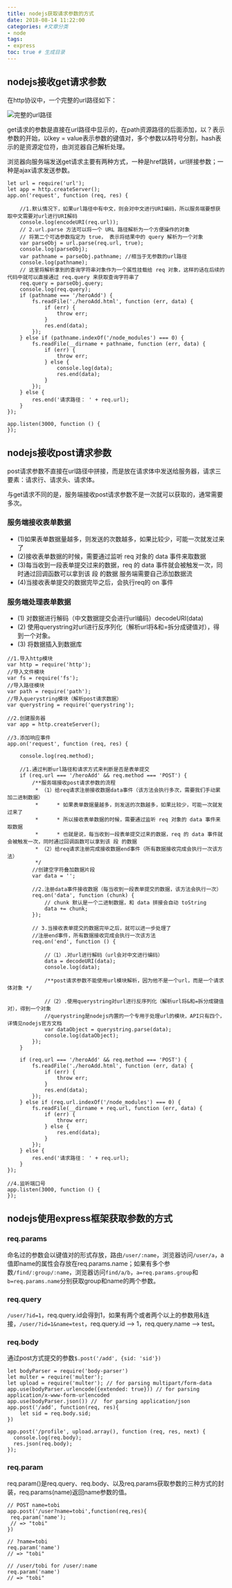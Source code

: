 ```yaml
---
title: nodejs获取请求参数的方式
date: 2018-08-14 11:22:00
categories: #文章分类
- node
tags:  
- express
toc: true # 生成目录
---
```


## nodejs接收get请求参数

在http协议中，一个完整的url路径如下：

![完整的url路径](http://ww1.sinaimg.cn/large/8b2b1aafly1fu91lq2nqaj20se0ebq3a.jpg)

get请求的参数是直接在url路径中显示的，在path资源路径的后面添加，以？表示参数的开始，以key = value表示参数的键值对，多个参数以&符号分割，hash表示的是资源定位符，由浏览器自己解析处理。

浏览器向服务端发送get请求主要有两种方式，一种是href跳转，url拼接参数；一种是ajax请求发送参数。

```
let url = require('url');
let app = http.createServer();
app.on('request', function (req, res) {

    //1.默认情况下，如果url路径中有中文，则会对中文进行URI编码，所以服务端要想获取中文需要对url进行URI解码
    console.log(encodeURI(req.url));
    // 2.url.parse 方法可以将一个 URL 路径解析为一个方便操作的对象
    // 将第二个可选参数指定为 true， 表示将结果中的 query 解析为一个对象
    var parseObj = url.parse(req.url, true);
    console.log(parseObj);
    var pathname = parseObj.pathname; //相当于无参数的url路径
    console.log(pathname);
    // 这里将解析拿到的查询字符串对象作为一个属性挂载给 req 对象，这样的话在后续的代码中就可以直接通过 req.query 来获取查询字符串了
    req.query = parseObj.query;
    console.log(req.query);
    if (pathname === '/heroAdd') {
        fs.readFile('./heroAdd.html', function (err, data) {
            if (err) {
                throw err;
            }
            res.end(data);
        });
    } else if (pathname.indexOf('/node_modules') === 0) {
        fs.readFile(__dirname + pathname, function (err, data) {
            if (err) {
                throw err;
            } else {
                console.log(data);
                res.end(data);
            }
        });
    } else {
        res.end('请求路径： ' + req.url);
    }
});

app.listen(3000, function () {
});
```

## nodejs接收post请求参数

post请求参数不直接在url路径中拼接，而是放在请求体中发送给服务器，请求三要素：请求行、请求头、请求体。

与get请求不同的是，服务端接收post请求参数不是一次就可以获取的，通常需要多次。

### 服务端接收表单数据

- (1)如果表单数据量越多，则发送的次数越多，如果比较少，可能一次就发过来了
- (2)接收表单数据的时候，需要通过监听 req 对象的 data 事件来取数据
- (3)每当收到一段表单提交过来的数据，req 的 data 事件就会被触发一次，同时通过回调函数可以拿到该 段 的数据
服务端需要自己添加数据流
- (4)当接收表单提交的数据完毕之后，会执行req的 on 事件

### 服务端处理表单数据

- (1) 对数据进行解码（中文数据提交会进行url编码）decodeURI(data)
- (2) 使用querystring对url进行反序列化（解析url将&和=拆分成键值对），得到一个对象。
- (3) 将数据插入到数据库

```
//1.导入http模块
var http = require('http');
//导入文件模块
var fs = require('fs');
//导入路径模块
var path = require('path');
//导入querystring模块（解析post请求数据）
var querystring = require('querystring');

//2.创建服务器
var app = http.createServer();

//3.添加响应事件
app.on('request', function (req, res) {

    console.log(req.method);

    //1.通过判断url路径和请求方式来判断是否是表单提交
    if (req.url === '/heroAdd' && req.method === 'POST') {
        /**服务端接收post请求参数的流程
         * （1）给req请求注册接收数据data事件（该方法会执行多次，需要我们手动累加二进制数据）
         *      * 如果表单数据量越多，则发送的次数越多，如果比较少，可能一次就发过来了
         *      * 所以接收表单数据的时候，需要通过监听 req 对象的 data 事件来取数据
         *      * 也就是说，每当收到一段表单提交过来的数据，req 的 data 事件就会被触发一次，同时通过回调函数可以拿到该 段 的数据
         * （2）给req请求注册完成接收数据end事件（所有数据接收完成会执行一次该方法）
         */
        //创建空字符叠加数据片段
        var data = '';

        //2.注册data事件接收数据（每当收到一段表单提交的数据，该方法会执行一次）
        req.on('data', function (chunk) {
            // chunk 默认是一个二进制数据，和 data 拼接会自动 toString
            data += chunk;
        });

        // 3.当接收表单提交的数据完毕之后，就可以进一步处理了
        //注册end事件，所有数据接收完成会执行一次该方法
        req.on('end', function () {

            //（1）.对url进行解码（url会对中文进行编码）
            data = decodeURI(data);
            console.log(data);

            /**post请求参数不能使用url模块解析，因为他不是一个url，而是一个请求体对象 */

            //（2）.使用querystring对url进行反序列化（解析url将&和=拆分成键值对），得到一个对象
            //querystring是nodejs内置的一个专用于处理url的模块，API只有四个，详情见nodejs官方文档
            var dataObject = querystring.parse(data);
            console.log(dataObject);
        });
    }

    if (req.url === '/heroAdd' && req.method === 'POST') {
        fs.readFile('./heroAdd.html', function (err, data) {
            if (err) {
                throw err;
            }
            res.end(data);
        });
    } else if (req.url.indexOf('/node_modules') === 0) {
        fs.readFile(__dirname + req.url, function (err, data) {
            if (err) {
                throw err;
            } else {
                res.end(data);
            }
        });
    } else {
        res.end('请求路径： ' + req.url);
    }
});

//4.监听端口号
app.listen(3000, function () {
});
```

## nodejs使用express框架获取参数的方式

### req.params

命名过的参数会以键值对的形式存放，路由`/user/:name`，浏览器访问`/user/a`，a值即name的属性会存放在req.params.name；如果有多个参数`/find/:group/:name`，浏览器访问`find/a/b`，`a=req.params.group`和`b=req.params.name`分别获取group和name的两个参数。

### req.query

`/user/?id=1`，req.query.id会得到1，如果有两个或者两个以上的参数用&连接，`/user/?id=1&name=test`，req.query.id --> 1，req.query.name --> test。

### req.body

通过post方式提交的参数`$.post('/add', {sid: 'sid'})`
```
let bodyParser = require('body-parser')
let multer = require('multer');
let upload = require('multer'); // for parsing multipart/form-data
app.use(bodyParser.urlencode({extended: true})) // for parsing application/x-www-form-urlencoded
app.use(bodyParser.json()) //  for parsing application/json
app.post('/add', function(req, res){
    let sid = req.body.sid;
})

app.post('/profile', upload.array(), function (req, res, next) {
  console.log(req.body);
  res.json(req.body);
});
```

### req.param

req.param()是req.query、req.body、以及req.params获取参数的三种方式的封装，req.params(name)返回name参数的值。

```
// POST name=tobi
app.post('/user?name=tobi',function(req,res){
 req.param('name');
 // => "tobi"
})

// ?name=tobi
req.param('name')
// => "tobi"

// /user/tobi for /user/:name
req.param('name')
// => "tobi"
```


